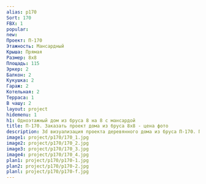 ```yaml
---
alias: p170
Sort: 170
FBX: 1
popular: 
new: 
Проект: П-170
Этажность: Мансардный
Крыша: Прямая
Размер: 8х8
Площадь: 115
Эркер: 2
Балкон: 2
Кукушка: 2
Гараж: 2
Котельная: 2
Терраса: 1
В чашу: 2
layout: project
hidemenu: 1
h1: Одноэтажный дом из бруса 8 на 8 с мансардой
title: П-170. Заказать проект дома из бруса 8х8 - цена фото
description: 3d визуализация проекта деревянного дома из бруса П-170. Площадь 115 м2, размер 8х8. Вы можете внести любые изменения в проект.
image1: project/p170/170_1.jpg
image2: project/p170/170_2.jpg
image3: project/p170/170_3.jpg
image4: project/p170/170_4.jpg
plan1: project/p170/p170-1.jpg
plan2: project/p170/p170-2.jpg
planl: project/p170/p170-f.jpg
---
```

